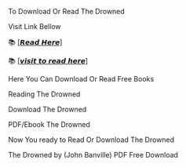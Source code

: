 To Download Or Read The Drowned

Visit Link Bellow

📚 [[𝙍𝙚𝙖𝙙 𝙃𝙚𝙧𝙚]](https://slicefile.web.app/krakenfiles/203647816)

📚 [[𝙫𝙞𝙨𝙞𝙩 𝙩𝙤 𝙧𝙚𝙖𝙙 𝙝𝙚𝙧𝙚]](https://uk.ebookarea.xyz/?book=203647816-the-drowned)

Here You Can Download Or Read Free Books

Reading The Drowned

Download The Drowned

PDF/Ebook The Drowned

Now You ready to Read Or Download The Drowned

The Drowned by (John Banville) PDF Free Download

